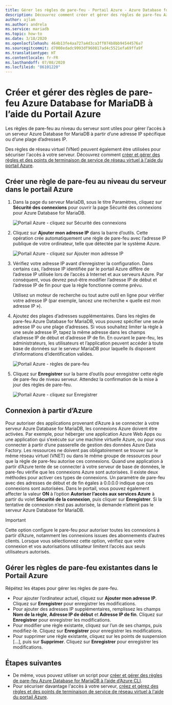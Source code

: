 ```yaml
---
title: Gérer les règles de pare-feu - Portail Azure - Azure Database for MariaDB
description: Découvrez comment créer et gérer des règles de pare-feu Azure Database for MariaDB à l’aide du Portail Azure.
author: ajlam
ms.author: andrela
ms.service: mariadb
ms.topic: how-to
ms.date: 3/18/2020
ms.openlocfilehash: 464b13fe4aa727a4d3ca3ff074b8bb94544576a7
ms.sourcegitcommit: d7008edadc9993df960817ad4c5521efa69ffa9f
ms.translationtype: HT
ms.contentlocale: fr-FR
ms.lasthandoff: 07/08/2020
ms.locfileid: "86101220"
---
```

# <a name="create-and-manage-azure-database-for-mariadb-firewall-rules-by-using-the-azure-portal"></a>Créer et gérer des règles de pare-feu Azure Database for MariaDB à l’aide du Portail Azure
Les règles de pare-feu au niveau du serveur sont utiles pour gérer l’accès à un serveur Azure Database for MariaDB à partir d’une adresse IP spécifique ou d’une plage d’adresses IP.

Des règles de réseau virtuel (VNet) peuvent également être utilisées pour sécuriser l'accès à votre serveur. Découvrez comment [créer et gérer des règles et des points de terminaison de service de réseau virtuel à l'aide du portail Azure](howto-manage-vnet-portal.md).

## <a name="create-a-server-level-firewall-rule-in-the-azure-portal"></a>Créer une règle de pare-feu au niveau du serveur dans le portail Azure

1. Dans la page du serveur MariaDB, sous le titre Paramètres, cliquez sur **Sécurité des connexions** pour ouvrir la page Sécurité des connexions pour Azure Database for MariaDB.

   ![Portail Azure - cliquez sur Sécurité des connexions](./media/howto-manage-firewall-portal/1-connection-security.png)

2. Cliquez sur **Ajouter mon adresse IP** dans la barre d’outils. Cette opération crée automatiquement une règle de pare-feu avec l’adresse IP publique de votre ordinateur, telle que détectée par le système Azure.

   ![Portail Azure - cliquez sur Ajouter mon adresse IP](./media/howto-manage-firewall-portal/2-add-my-ip.png)

3. Vérifiez votre adresse IP avant d’enregistrer la configuration. Dans certains cas, l’adresse IP identifiée par le portail Azure diffère de l’adresse IP utilisée lors de l’accès à Internet et aux serveurs Azure. Par conséquent, vous devrez peut-être modifier l’adresse IP de début et l’adresse IP de fin pour que la règle fonctionne comme prévu.

   Utilisez un moteur de recherche ou tout autre outil en ligne pour vérifier votre adresse IP (par exemple, lancez une recherche « quelle est mon adresse IP »).

4. Ajoutez des plages d’adresses supplémentaires. Dans les règles de pare-feu Azure Database for MariaDB, vous pouvez spécifier une seule adresse IP ou une plage d’adresses. Si vous souhaitez limiter la règle à une seule adresse IP, tapez la même adresse dans les champs d’adresse IP de début et d’adresse IP de fin. En ouvrant le pare-feu, les administrateurs, les utilisateurs et l’application peuvent accéder à toute base de données sur le serveur MariaDB pour laquelle ils disposent d’informations d’identification valides.

   ![Portail Azure - règles de pare-feu](./media/howto-manage-firewall-portal/4-specify-addresses.png)

5. Cliquez sur **Enregistrer** sur la barre d’outils pour enregistrer cette règle de pare-feu de niveau serveur. Attendez la confirmation de la mise à jour des règles de pare-feu.

   ![Portail Azure - cliquez sur Enregistrer](./media/howto-manage-firewall-portal/5-save-firewall-rule.png)

## <a name="connecting-from-azure"></a>Connexion à partir d’Azure
Pour autoriser des applications provenant d’Azure à se connecter à votre serveur Azure Database for MariaDB, les connexions Azure doivent être activées. Par exemple, pour héberger une application Azure Web Apps ou une application qui s’exécute sur une machine virtuelle Azure, ou pour vous connecter à partir d’une passerelle de gestion des données Azure Data Factory. Les ressources ne doivent pas obligatoirement se trouver sur le même réseau virtuel (VNET) ou dans le même groupe de ressources pour que la règle de pare-feu autorise ces connexions. Quand une application à partir d’Azure tente de se connecter à votre serveur de base de données, le pare-feu vérifie que les connexions Azure sont autorisées. Il existe deux méthodes pour activer ces types de connexions. Un paramètre de pare-feu avec des adresses de début et de fin égales à 0.0.0.0 indique que ces connexions sont autorisées. Dans le portail, vous pouvez également affecter la valeur **ON** à l’option **Autoriser l’accès aux services Azure** à partir du volet **Sécurité de la connexion**, puis cliquer sur **Enregistrer**. Si la tentative de connexion n’est pas autorisée, la demande n’atteint pas le serveur Azure Database for MariaDB.

> [!IMPORTANT]
> Cette option configure le pare-feu pour autoriser toutes les connexions à partir d’Azure, notamment les connexions issues des abonnements d’autres clients. Lorsque vous sélectionnez cette option, vérifiez que votre connexion et vos autorisations utilisateur limitent l’accès aux seuls utilisateurs autorisés.
> 

## <a name="manage-existing-firewall-rules-in-the-azure-portal"></a>Gérer les règles de pare-feu existantes dans le Portail Azure
Répétez les étapes pour gérer les règles de pare-feu.
* Pour ajouter l’ordinateur actuel, cliquez sur **Ajouter mon adresse IP**. Cliquez sur **Enregistrer** pour enregistrer les modifications.
* Pour ajouter des adresses IP supplémentaires, remplissez les champs **Nom de la règle**, **Adresse IP de début** et **Adresse IP de fin**. Cliquez sur **Enregistrer** pour enregistrer les modifications.
* Pour modifier une règle existante, cliquez sur l’un de ses champs, puis modifiez-le. Cliquez sur **Enregistrer** pour enregistrer les modifications.
* Pour supprimer une règle existante, cliquez sur les points de suspension [...], puis sur **Supprimer**. Cliquez sur **Enregistrer** pour enregistrer les modifications.

## <a name="next-steps"></a>Étapes suivantes
 - De même, vous pouvez utiliser un script pour [créer et gérer des règles de pare-feu Azure Database for MariaDB à l’aide d’Azure CLI](howto-manage-firewall-cli.md).
 - Pour sécuriser davantage l'accès à votre serveur, [créez et gérez des règles et des points de terminaison de service de réseau virtuel à l'aide du portail Azure](howto-manage-vnet-portal.md).